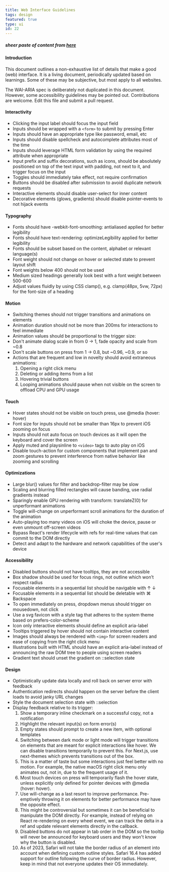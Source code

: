 ```yaml
---
title: Web Interface Guidelines
tags: design
featured: true
type: ui
id: 22
---
```


##### sheer paste of content from <a href="https://interfaces.rauno.me/" target="_blank" rel="noreferrer">here</a>

#### Introduction

This document outlines a non-exhaustive list of details that make a good (web) interface. It is a living document, periodically updated based on learnings. Some of these may be subjective, but most apply to all websites.

The WAI-ARIA spec is deliberately not duplicated in this document. However, some accessibility guidelines may be pointed out. Contributions are welcome. Edit this file and submit a pull request.

#### Interactivity

- Clicking the input label should focus the input field
- Inputs should be wrapped with a `<form>` to submit by pressing Enter
- Inputs should have an appropriate type like password, email, etc
- Inputs should disable spellcheck and autocomplete attributes most of the time
- Inputs should leverage HTML form validation by using the required attribute when appropriate
- Input prefix and suffix decorations, such as icons, should be absolutely positioned on top of the text input with padding, not next to it, and trigger focus on the input
- Toggles should immediately take effect, not require confirmation
- Buttons should be disabled after submission to avoid duplicate network requests
- Interactive elements should disable user-select for inner content
- Decorative elements (glows, gradients) should disable pointer-events to not hijack events

#### Typography

- Fonts should have -webkit-font-smoothing: antialiased applied for better legibility
- Fonts should have text-rendering: optimizeLegibility applied for better legibility
- Fonts should be subset based on the content, alphabet or relevant language(s)
- Font weight should not change on hover or selected state to prevent layout shift
- Font weights below 400 should not be used
- Medium sized headings generally look best with a font weight between 500-600
- Adjust values fluidly by using CSS clamp(), e.g. clamp(48px, 5vw, 72px) for the font-size of a heading

#### Motion

- Switching themes should not trigger transitions and animations on elements
- Animation duration should not be more than 200ms for interactions to feel immediate
- Animation values should be proportional to the trigger size:
- Don't animate dialog scale in from 0 → 1, fade opacity and scale from ~0.8
- Don't scale buttons on press from 1 → 0.8, but ~0.96, ~0.9, or so
- Actions that are frequent and low in novelty should avoid extraneous animations:
  1.  Opening a right click menu
  2.  Deleting or adding items from a list
  3.  Hovering trivial buttons
  4.  Looping animations should pause when not visible on the screen to offload CPU and GPU usage

#### Touch

- Hover states should not be visible on touch press, use @media (hover: hover)
- Font size for inputs should not be smaller than 16px to prevent iOS zooming on focus
- Inputs should not auto focus on touch devices as it will open the keyboard and cover the screen
- Apply muted and playsinline to `<video>` tags to auto play on iOS
- Disable touch-action for custom components that implement pan and zoom gestures to prevent interference from native behavior like zooming and scrolling

#### Optimizations

- Large blur() values for filter and backdrop-filter may be slow
- Scaling and blurring filled rectangles will cause banding, use radial gradients instead
- Sparingly enable GPU rendering with transform: translateZ(0) for unperformant animations
- Toggle will-change on unperformant scroll animations for the duration of the animation
- Auto-playing too many videos on iOS will choke the device, pause or even unmount off-screen videos
- Bypass React's render lifecycle with refs for real-time values that can commit to the DOM directly
- Detect and adapt to the hardware and network capabilities of the user's device

#### Accessibility

- Disabled buttons should not have tooltips, they are not accessible
- Box shadow should be used for focus rings, not outline which won’t respect radius
- Focusable elements in a sequential list should be navigable with ↑ ↓
- Focusable elements in a sequential list should be deletable with ⌘ Backspace
- To open immediately on press, dropdown menus should trigger on mousedown, not click
- Use a svg favicon with a style tag that adheres to the system theme based on prefers-color-scheme
- Icon only interactive elements should define an explicit aria-label
- Tooltips triggered by hover should not contain interactive content
- Images should always be rendered with `<img>` for screen readers and ease of copying from the right click menu
- Illustrations built with HTML should have an explicit aria-label instead of announcing the raw DOM tree to people using screen readers
- Gradient text should unset the gradient on ::selection state

#### Design

- Optimistically update data locally and roll back on server error with feedback
- Authentication redirects should happen on the server before the client loads to avoid janky URL changes
- Style the document selection state with ::selection
- Display feedback relative to its trigger:
  1. Show a temporary inline checkmark on a successful copy, not a notification
  2. Highlight the relevant input(s) on form error(s)
  3. Empty states should prompt to create a new item, with optional templates
  4. Switching between dark mode or light mode will trigger transitions on elements that are meant for explicit interactions like hover. We can disable transitions temporarily to prevent this. For Next.js, use next-themes which prevents transitions out of the box.
  5. This is a matter of taste but some interactions just feel better with no motion. For example, the native macOS right click menu only animates out, not in, due to the frequent usage of it.
  6. Most touch devices on press will temporarily flash the hover state, unless explicitly only defined for pointer devices with @media (hover: hover).
  7. Use will-change as a last resort to improve performance. Pre-emptively throwing it on elements for better performance may have the opposite effect.
  8. This might be controversial but sometimes it can be beneficial to manipulate the DOM directly. For example, instead of relying on React re-rendering on every wheel event, we can track the delta in a ref and update relevant elements directly in the callback.
  9. Disabled buttons do not appear in tab order in the DOM so the tooltip will never be announced for keyboard users and they won't know why the button is disabled.
  10. As of 2023, Safari will not take the border radius of an element into account when defining custom outline styles. Safari 16.4 has added support for outline following the curve of border radius. However, keep in mind that not everyone updates their OS immediately.
